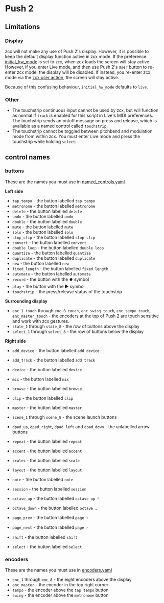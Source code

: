 # Push 2

## Limitations

### Display

zcx will not make any use of Push 2's display.
However, it is possible to keep the default display function active in zcx mode.
If the preference [initial_hw_mode](../file/preferences.md#initial_hw_mode) is set to `zcx`, when zcx loads the screen will stay active.
However, if you enter Live mode, and then use Push 2's `User` button to re-enter zcx mode, the display will be disabled.
If instead, you re-enter zcx mode via the [zcx user action](../../lessons/zcx-user-action.md#hw_mode), the screen will stay active.

Because of this confusing behaviour, `initial_hw_mode` defaults to `live`.

### Other

- The touchstrip continuous input cannot be used by zcx, but will function as normal if `track` is enabled for this script in Live's MIDI preferences. The touchstrip sends an on/off message on press and release, which is available as a named control called `touchstrip`.
- The touchstrip cannot be toggled between pitchbend and modulation mode from within zcx. You must enter Live mode and press the touchstrip while holding `select`.

## control names

### buttons

These are the names you must use in [named_controls.yaml](../../lessons/getting-started/zcx-concepts.md#named-controls-and-matrix-controls)

**Left side**

- `tap_tempo` - the button labelled `tap tempo`
- `metronome` - the button labelled `metronome`
- `delete` - the button labelled `delete`
- `undo` - the button labelled `undo`
- `double` - the button labelled `double`
- `mute` - the button labelled `mute`
- `solo` - the button labelled `solo`
- `stop_clip` - the button labelled `stop clip`
- `convert` - the button labelled `convert`
- `double_loop` - the button labelled `double loop`
- `quantize` - the button labelled `quantize`
- `duplicate` - the button labelled `duplicate`
- `new` - the button labelled `new`
- `fixed_length` - the button labelled `fixed length`
- `automate` - the button labelled `automate`
- `record` - the button with the  ⏺️ symbol
- `play` - the button with the  ▶️ symbol
- `touchstrip` - the press/release status of the touchstrip

**Surrounding display**

- `enc_1_touch` through `enc_8_touch`, `enc_swing_touch`, `enc_tempo_touch`, `enc_master_touch` - the encoders at the top of Push 2 are touch sensitive and work with zcx gestures.
- `state_1` through `state_8` - the row of buttons above the display
- `select_1` through `select_8` - the row of buttons below the display

**Right side**

- `add_device` - the button labelled `add device`
- `add_track` - the button labelled `add track`
- `device` - the button labelled `device`
- `mix` - the button labelled `mix`
- `browse` - the button labelled `browse`
- `clip` - the button labelled `clip`
- `master` - the button labelled `master`
- `scene_1` through `scene_8` - the scene launch buttons
- `dpad_up`, `dpad_right`, `dpad_left` and `dpad_down` - the unlabelled arrow buttons
- `repeat` - the button labelled `repeat`
- `accent` - the button labelled `accent`
- `scales` - the button labelled `scale`
- `layout` - the button labelled `layout`
- `note` - the button labelled `note`
- `session` - the button labelled `session`
- `octave_up` - the button labelled `octave up ⌃`
- `octave_down` - the button labelled `octave ⌄`
- `page_prev` - the button labelled `page ˂`
- `page_next` - the button labelled `page ˃`

- `shift` - the button labelled `shift`
- `select` - the button labelled `select`

### encoders

These are the names you must use in [encoders.yaml](../encoder.md)

- `enc_1` through `enc_8` - the eight encoders above the display
- `enc_master` - the encoder in the top right corner
- `tempo` - the encoder above the `tap tempo` button
- `swing` - the encoder above the `metronome` button
